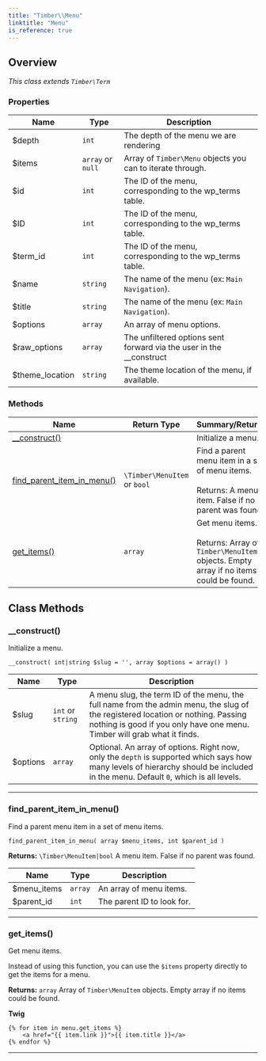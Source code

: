```yaml
---
title: "Timber\\​Menu"
linktitle: "Menu"
is_reference: true
---
```


## Overview

*This class extends `Timber\Term`*  
  

### Properties

<div class="table-properties">

| Name | Type | Description |
| --- | --- | --- |
| <span class="property-name">$depth</span> | <span class="property-type">`int`</span> | <span class="property-description">The depth of the menu we are rendering</span> |
| <span class="property-name">$items</span> | <span class="property-type">`array` or `null`</span> | <span class="property-description">Array of `Timber\Menu` objects you can to iterate through.</span> |
| <span class="property-name">$id</span> | <span class="property-type">`int`</span> | <span class="property-description">The ID of the menu, corresponding to the wp_terms table.</span> |
| <span class="property-name">$ID</span> | <span class="property-type">`int`</span> | <span class="property-description">The ID of the menu, corresponding to the wp_terms table.</span> |
| <span class="property-name">$term_id</span> | <span class="property-type">`int`</span> | <span class="property-description">The ID of the menu, corresponding to the wp_terms table.</span> |
| <span class="property-name">$name</span> | <span class="property-type">`string`</span> | <span class="property-description">The name of the menu (ex: `Main Navigation`).</span> |
| <span class="property-name">$title</span> | <span class="property-type">`string`</span> | <span class="property-description">The name of the menu (ex: `Main Navigation`).</span> |
| <span class="property-name">$options</span> | <span class="property-type">`array`</span> | <span class="property-description">An array of menu options.</span> |
| <span class="property-name">$raw_options</span> | <span class="property-type">`array`</span> | <span class="property-description">The unfiltered options sent forward via the user in the __construct</span> |
| <span class="property-name">$theme_location</span> | <span class="property-type">`string`</span> | <span class="property-description">The theme location of the menu, if available.</span> |

</div>

### Methods

<div class="table-methods">

| Name | Return Type | Summary/Returns |
| --- | --- | --- |
| <span class="method-name">[__construct()](#__construct)</span> | <span class="method-type"></span> | <span class="method-description">Initialize a menu.</span> |
| <span class="method-name">[find_parent_item_in_menu()](#find_parent_item_in_menu)</span> | <span class="method-type">`\Timber\MenuItem` or `bool`</span> | <span class="method-description">Find a parent menu item in a set of menu items.<br><br><span class="method-return"><span class="method-return-label">Returns:</span> A menu item. False if no parent was found.</span></span> |
| <span class="method-name">[get_items()](#get_items)</span> | <span class="method-type">`array`</span> | <span class="method-description">Get menu items.<br><br><span class="method-return"><span class="method-return-label">Returns:</span> Array of `Timber\MenuItem` objects. Empty array if no items could be found.</span></span> |

</div>


## Class Methods

### \_\_construct()

Initialize a menu.

`__construct( int|string $slug = '', array $options = array() )`

| Name | Type | Description |
| --- | --- | --- |
| $slug | `int` or `string` | A menu slug, the term ID of the menu, the full name from the admin menu, the slug of the registered location or nothing. Passing nothing is good if you only have one menu. Timber will grab what it finds. |
| $options | `array` | Optional. An array of options. Right now, only the `depth` is supported which says how many levels of hierarchy should be included in the menu. Default `0`, which is all levels. |

---

### find\_parent\_item\_in\_menu()

Find a parent menu item in a set of menu items.

`find_parent_item_in_menu( array $menu_items, int $parent_id )`

**Returns:** `\Timber\MenuItem|bool` A menu item. False if no parent was found.

| Name | Type | Description |
| --- | --- | --- |
| $menu_items | `array` | An array of menu items. |
| $parent_id | `int` | The parent ID to look for. |

---

### get\_items()

Get menu items.

Instead of using this function, you can use the `$items` property directly to get the items
for a menu.

**Returns:** `array` Array of `Timber\MenuItem` objects. Empty array if no items could be found.

**Twig**

```twig
{% for item in menu.get_items %}
    <a href="{{ item.link }}">{{ item.title }}</a>
{% endfor %}
```

---

